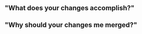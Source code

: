 ## "What does your changes accomplish?"

<!-- State here what these changes accomplish -->

## "Why should your changes me merged?"

<!-- State here the reason why these changes should be merged -->